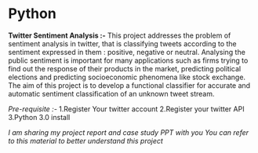 # Python
**Twitter Sentiment Analysis  :-**
            This project addresses the problem of sentiment analysis in twitter, that is classifying tweets according to the sentiment expressed in them : positive, negative or neutral. 
      Analysing the public sentiment is important for many applications such as firms trying to find out the response of their products in the market, 
      predicting political elections and predicting socioeconomic phenomena like stock exchange. 
      The aim of this project is to develop a functional classifier for accurate and automatic sentiment classification of an unknown tweet stream.
	 
*Pre-requisite :-*
       1.Register Your twitter account
	   2.Register your twitter API
	   3.Python 3.0 install
	   
*I am sharing my project report and case study PPT with you*
*You can refer to this material to better understand this project*
